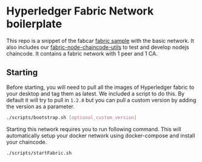 # Hyperledger Fabric Network boilerplate
This repo is a snippet of the fabcar [fabric sample](https://github.com/hyperledger/fabric-samples) with the basic network. It also includes our [fabric-node-chaincode-utils](https://github.com/wearetheledger/fabric-node-chaincode-utils) to test and develop nodejs chaincode. It contains a fabric network with 1 peer and 1 CA.

## Starting 
Before starting, you will need to pull all the images of Hyperledger fabric to your desktop and tag them as latest. We included a script to do this. By default it will try to pull in `1.2.0` but you can pull a custom version by adding the version as a parameter.
```bash
./scripts/bootstrap.sh [optional_custom_version]
```
Starting this network requires you to run following command. This will automatically setup your docker network using docker-compose and install your chaincode.
```bash
./scripts/startFabric.sh
```